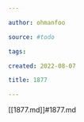 ```yaml
---

author: ohmanfoo

source: #todo

tags: 

created: 2022-08-07

title: 1877

---
```

[[1877.md]]#1877.md